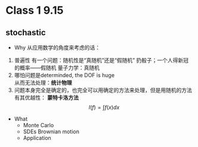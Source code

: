 # Class 1 9.15
## stochastic 
- Why 
从应用数学的角度来考虑的话：
1. 普遍性
有一个问题：随机性是“真随机”还是“假随机”
扔骰子；一个人得新冠的概率——假随机
量子力学：真随机
2. 哪怕问题是determinded, the DOF is huge  
从而无法处理：**统计物理**
3. 问题本身完全是确定的，也完全可以用确定的方法来处理，但是用随机的方法有其优越性：
**蒙特卡洛方法**
$$
I(f) = \int f(x)dx
$$
- What
	- Monte Carlo
	- SDEs
	Brownian motion
	- Application
<!--stackedit_data:
eyJoaXN0b3J5IjpbMTc0NTQ4NTc2OSwxMzIyNjY0NjI5XX0=
-->